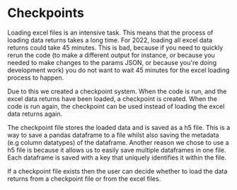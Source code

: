 # Checkpoints

Loading excel files is an intensive task. This means that the process of loading data returns takes a long time.
For 2022, loading all excel data returns could take 45 minutes.
This is bad, because if you need to quickly rerun the code (to make a different output for instance, or because you needed to make changes to the params JSON, or because you're doing development work) you do not want to wait 45 minutes for the excel loading process to happen.

Due to this we created a checkpoint system.
When the code is run, and the excel data returns have been loaded, a checkpoint is created.
When the code is run again, the checkpoint can be used instead of loading the excel data returns again.

The checkpoint file stores the loaded data and is saved as a h5 file.
This is a way to save a pandas dataframe to a file whilst also saving the metadata (e.g column datatypes) of the dataframe.
Another reason we chose to use a h5 file is because it allows us to easily save multiple dataframes in one file.
Each dataframe is saved with a key that uniquely identifies it within the file.

If a checkpoint file exists then the user can decide whether to load the data returns from a checkpoint file or from the excel files.
